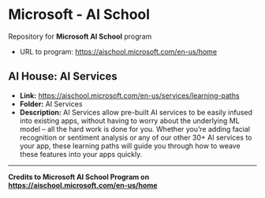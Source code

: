 # Microsoft - AI School

Repository for **Microsoft AI School** program

* URL to program: <https://aischool.microsoft.com/en-us/home>

## AI House: AI Services

* **Link:** <https://aischool.microsoft.com/en-us/services/learning-paths>
* **Folder:** AI Services
* **Description:** AI Services allow pre-built AI services to be easily infused into existing apps, without having to worry about the underlying ML model – all the hard work is done for you. Whether you’re adding facial recognition or sentiment analysis or any of our other 30+ AI services to your app, these learning paths will guide you through how to weave these features into your apps quickly.

---

**Credits to Microsoft AI School Program on <https://aischool.microsoft.com/en-us/home>**